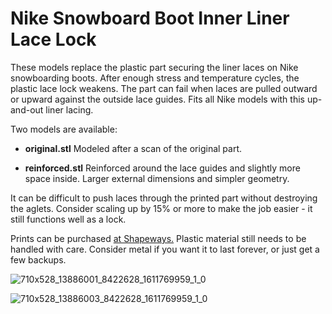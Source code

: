 # Nike Snowboard Boot Inner Liner Lace Lock

These models replace the plastic part securing the liner laces on Nike snowboarding boots. After enough stress and temperature cycles, the plastic lace lock weakens. The part can fail when laces are pulled outward or upward against the outside lace guides. Fits all Nike models with this up-and-out liner lacing.

Two models are available:
- **original.stl** Modeled after a scan of the original part.

- **reinforced.stl** Reinforced around the lace guides and slightly more space inside. Larger external dimensions and simpler geometry.

It can be difficult to push laces through the printed part without destroying the aglets. Consider scaling up by 15% or more to make the job easier - it still functions well as a lock.

Prints can be purchased [at Shapeways.](https://www.shapeways.com/product/3J2NW7N2G/nike-snowboard-boot-inner-liner-lace-lock) Plastic material still needs to be handled with care. Consider metal if you want it to last forever, or just get a few backups.

![710x528_13886001_8422628_1611769959_1_0](https://user-images.githubusercontent.com/2000583/216802667-b422ad26-e4be-4ff6-937b-43825d563509.jpg)

![710x528_13886003_8422628_1611769959_1_0](https://user-images.githubusercontent.com/2000583/216802686-f44b4ec7-ef40-489e-83ff-f618d3029bf9.jpg)

